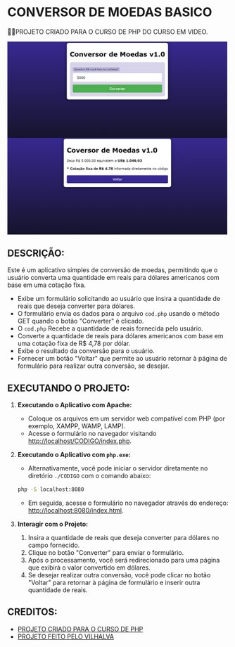 # CONVERSOR DE MOEDAS BASICO
👨‍🏫PROJETO CRIADO PARA O CURSO DE PHP DO CURSO EM VIDEO.

<img src="./IMAGENS/FOTO_1.png" align="center" width="500"> <br>
<img src="./IMAGENS/FOTO_2.png" align="center" width="500"> <br>

## DESCRIÇÃO:
Este é um aplicativo simples de conversão de moedas, permitindo que o usuário converta uma quantidade em reais para dólares americanos com base em uma cotação fixa. 

- Exibe um formulário solicitando ao usuário que insira a quantidade de reais que deseja converter para dólares.
- O formulário envia os dados para o arquivo `cod.php` usando o método GET quando o botão "Converter" é clicado.
- O `cod.php` Recebe a quantidade de reais fornecida pelo usuário.
- Converte a quantidade de reais para dólares americanos com base em uma cotação fixa de R$ 4,78 por dólar.
- Exibe o resultado da conversão para o usuário.
- Fornecer um botão "Voltar" que permite ao usuário retornar à página de formulário para realizar outra conversão, se desejar.

## EXECUTANDO O PROJETO:
1. **Executando o Aplicativo com Apache:**
   - Coloque os arquivos em um servidor web compatível com PHP (por exemplo, XAMPP, WAMP, LAMP).
   - Acesse o formulário no navegador visitando [http://localhost/CODIGO/index.php](http://localhost/CODIGO/index.php).

2. **Executando o Aplicativo com `php.exe`:**
   - Alternativamente, você pode iniciar o servidor diretamente no diretório `./CODIGO` com o comando abaixo:
   ```bash
   php -S localhost:8080
   ```
   - Em seguida, acesse o formulário no navegador através do endereço: [http://localhost:8080/index.html](http://localhost:8080/index.html).

3. **Interagir com o Projeto:**
   1. Insira a quantidade de reais que deseja converter para dólares no campo fornecido.
   2. Clique no botão "Converter" para enviar o formulário.
   3. Após o processamento, você será redirecionado para uma página que exibirá o valor convertido em dólares.
   4. Se desejar realizar outra conversão, você pode clicar no botão "Voltar" para retornar à página de formulário e inserir outra quantidade de reais.

## CREDITOS:
- [PROJETO CRIADO PARA O CURSO DE PHP](https://github.com/VILHALVA/CURSO-DE-PHP)
- [PROJETO FEITO PELO VILHALVA](https://github.com/VILHALVA)





